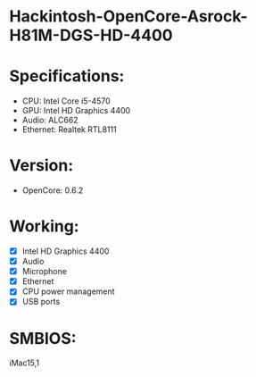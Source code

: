 # Hackintosh-OpenCore-Asrock-H81M-DGS-HD-4400

# Specifications:
* CPU: Intel Core i5-4570
* GPU: Intel HD Graphics 4400
* Audio: ALC662
* Ethernet: Realtek RTL8111

# Version: 
* OpenCore: 0.6.2

# Working:
- [x] Intel HD Graphics 4400
- [x] Audio
- [x] Microphone
- [x] Ethernet
- [x] CPU power management
- [x] USB ports

# SMBIOS:
iMac15,1
